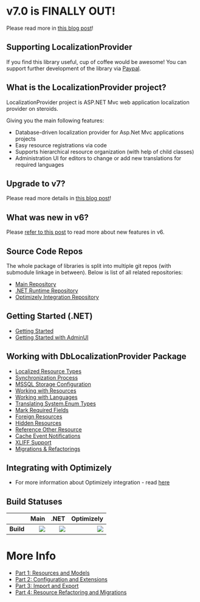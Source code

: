 # v7.0 is FINALLY OUT!

Please read more in [this blog post](https://blog.tech-fellow.net/2022/01/23/dblocalizationprovider-for-optimizely/)!

## Supporting LocalizationProvider

If you find this library useful, cup of coffee would be awesome! You can support further development of the library via [Paypal](https://paypal.me/valdisiljuconoks).

## What is the LocalizationProvider project?

LocalizationProvider project is ASP.NET Mvc web application localization provider on steroids.

Giving you the main following features:
* Database-driven localization provider for Asp.Net Mvc applications projects
* Easy resource registrations via code
* Supports hierarchical resource organization (with help of child classes)
* Administration UI for editors to change or add new translations for required languages

## Upgrade to v7?

Please read more details in [this blog post](https://tech-fellow.eu/2022/01/23/dblocalizationprovider-for-optimizely/)!

## What was new in v6?
Please [refer to this post](https://tech-fellow.eu/2020/02/22/localization-provider-major-6/) to read more about new features in v6.

## Source Code Repos
The whole package of libraries is split into multiple git repos (with submodule linkage in between). Below is list of all related repositories:
* [Main Repository](https://github.com/valdisiljuconoks/LocalizationProvider/)
* [.NET Runtime Repository](https://github.com/valdisiljuconoks/localization-provider-core)
* [Optimizely Integration Repository](https://github.com/valdisiljuconoks/localization-provider-epi)

## Getting Started (.NET)
* [Getting Started](https://github.com/valdisiljuconoks/localization-provider-core/blob/master/docs/getting-started-netcore.md)
* [Getting Started with AdminUI](https://github.com/valdisiljuconoks/localization-provider-core/blob/master/docs/getting-started-adminui.md)

## Working with DbLocalizationProvider Package
* [Localized Resource Types](docs/resource-types.md)
* [Synchronization Process](docs/sync-net.md)
* [MSSQL Storage Configuration](docs/mssql.md)
* [Working with Resources](docs/working-with-resources-net.md)
* [Working with Languages](docs/working-with-languages-net.md)
* [Translating System.Enum Types](docs/translate-enum-net.md)
* [Mark Required Fields](docs/required-fields.md)
* [Foreign Resources](docs/foreign-resources.md)
* [Hidden Resources](docs/hidden-resources.md)
* [Reference Other Resource](docs/ref-resources.md)
* [Cache Event Notifications](docs/cache-events.md)
* [XLIFF Support](docs/xliff.md)
* [Migrations & Refactorings](docs/migr.md)

## Integrating with Optimizely
* For more information about Optimizely integration - read [here](https://github.com/valdisiljuconoks/localization-provider-epi/blob/master/README.md)

## Build Statuses

|    | Main | .NET | Optimizely |
|:---|-----:|-----:|-----------:|
|**Build**|[<img src="https://tech-fellow-consulting.visualstudio.com/_apis/public/build/definitions/a3f0ad74-99ed-446b-8cb9-ff35e99a6e2b/12/badge"/>](https://tech-fellow-consulting.visualstudio.com/localization-provider/_build/index?definitionId=12)|[<img src="https://tech-fellow-consulting.visualstudio.com/_apis/public/build/definitions/f63fd8ab-e3f1-48c1-bca0-f027727a53c4/9/badge"/>](https://tech-fellow-consulting.visualstudio.com/localization-provider-core/_build/index?definitionId=9)|[<img src="https://tech-fellow-consulting.visualstudio.com/_apis/public/build/definitions/7cf5a00f-7a74-440c-83bd-45d6c8a80602/11/badge"/>](https://tech-fellow-consulting.visualstudio.com/localization-provider-epi/_build/index?definitionId=11)|

# More Info

* [Part 1: Resources and Models](https://tech-fellow.eu/2016/03/16/db-localization-provider-part-1-resources-and-models/)
* [Part 2: Configuration and Extensions](https://tech-fellow.eu/2016/04/21/db-localization-provider-part-2-configuration-and-extensions/)
* [Part 3: Import and Export](https://tech-fellow.eu/2017/02/22/localization-provider-import-and-export-merge/)
* [Part 4: Resource Refactoring and Migrations](https://tech-fellow.eu/2017/10/10/localizationprovider-tree-view-export-and-migrations/)
